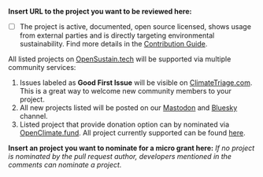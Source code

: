 **Insert URL to the project you want to be reviewed here:** 

- [ ] The project is active, documented, open source licensed, shows usage from external parties and is directly targeting environmental sustainability. Find more details in the [Contribution Guide](https://opensustain.tech/contributing/).

All listed projects on [OpenSustain.tech](https://opensustain.tech/) will be supported via multiple community services:

1. Issues labeled as **Good First Issue** will be visible on [ClimateTriage.com](https://climatetriage.com/). This is a great way to welcome new community members to your project.
2. All new projects listed will be posted on our [Mastodon](https://mastodon.social/@opensustaintech) and [Bluesky](https://bsky.app/profile/opensustaintech.bsky.social) channel. 
3. Listed project that provide donation option can by nominated via [OpenClimate.fund](https://openclimate.fund/). All project currently supported can be found [here](https://opensustain.tech/spreadsheet/).

**Insert an project you want to nominate for a micro grant here:**  _If no project is nominated by the pull request author, developers mentioned in the comments can nominate a project._


